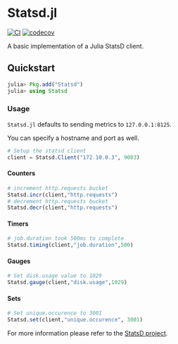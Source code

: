 # Statsd.jl

[![CI](https://github.com/glenn-m/Statsd.jl/workflows/CI/badge.svg?branch=main)](https://github.com/glenn-m/statsd.jl/actions)
[![codecov](https://codecov.io/gh/glenn-m/Statsd.jl/branch/main/graph/badge.svg?token=8sLyKwb8ts)](https://codecov.io/gh/glenn-m/statsd.jl)

A basic implementation of a Julia StatsD client.

## Quickstart

```julia
julia> Pkg.add("Statsd")
julia> using Statsd
```

### Usage

`Statsd.jl` defaults to sending metrics to `127.0.0.1:8125`.

You can specify a hostname and port as well.

```julia
# Setup the statsd client
client = Statsd.Client("172.10.0.3", 9003)
```

#### Counters

```julia
# increment http.requests bucket
Statsd.incr(client,"http.requests")
# decrement http.requests bucket
Statsd.decr(client,"http.requests")
```

#### Timers

```julia
# job.duration took 500ms to complete
Statsd.timing(client,"job.duration",500)
```

#### Gauges

```julia
# Set disk.usage value to 1029
Statsd.gauge(client,"disk.usage",1029)
```

#### Sets

```julia
# Set unique.occurence to 3001
Statsd.set(client,"unique.occurence", 3001)
```

For more information please refer to the [StatsD project](https://github.com/etsy/statsd).
